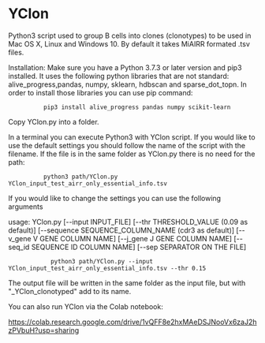 # YClon
Python3 script used to group B cells into clones (clonotypes) to be used in Mac OS X, Linux and Windows 10. By default it takes MiAIRR formated .tsv files.

Installation: Make sure you have a Python 3.7.3 or later version and pip3 installed.
              It uses the following python libraries that are not standard: alive_progress,pandas, numpy, sklearn, hdbscan and sparse_dot_topn. 
              In order to install those libraries you can use pip command:
              
              pip3 install alive_progress pandas numpy scikit-learn
              
Copy YClon.py into a folder. 

In a terminal you can execute Python3 with YClon script. 
If you would like to use the default settings you should follow the name of the script with the filename. If the file is in the same folder as YClon.py there is no need for the path:
            
              python3 path/YClon.py YClon_input_test_airr_only_essential_info.tsv

If you would like to change the settings you can use the following arguments

usage: YClon.py [--input INPUT_FILE] 
                [--thr THRESHOLD_VALUE (0.09 as default)]
                [--sequence SEQUENCE_COLUMN_NAME (cdr3 as default)]
                [--v_gene V GENE COLUMN NAME]
                [--j_gene J GENE COLUMN NAME]
                [--seq_id SEQUENCE ID COLUMN NAME]
                [--sep SEPARATOR ON THE FILE]
                
                python3 path/YClon.py --input YClon_input_test_airr_only_essential_info.tsv --thr 0.15

The output file will be written in the same folder as the input file, but with "_YClon_clonotyped" add to its name.


You can also run YClon via the Colab notebook:

https://colab.research.google.com/drive/1vQFF8e2hxMAeDSJNooVx6zaJ2hzPVbuH?usp=sharing
